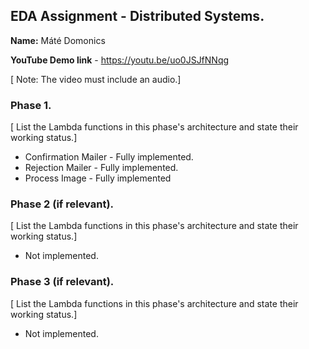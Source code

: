 ## EDA Assignment - Distributed Systems.

__Name:__ Máté Domonics

__YouTube Demo link__ - https://youtu.be/uo0JSJfNNqg

[ Note: The video must include an audio.]

### Phase 1.

[ List the Lambda functions in this phase's architecture and state their working status.]

+ Confirmation Mailer - Fully implemented.
+ Rejection Mailer - Fully implemented.
+ Process Image - Fully implemented

### Phase 2 (if relevant).

[ List the Lambda functions in this phase's architecture and state their working status.]

- Not implemented.


### Phase 3 (if relevant).

[ List the Lambda functions in this phase's architecture and state their working status.]

- Not implemented.

